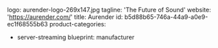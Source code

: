 logo: aurender-logo-269x147.jpg
tagline: 'The Future of Sound'
website: 'https://aurender.com/'
title: Aurender
id: b5d88b65-746a-44a9-a0e9-ec1f68555b63
product-categories:
  - server-streaming
blueprint: manufacturer
